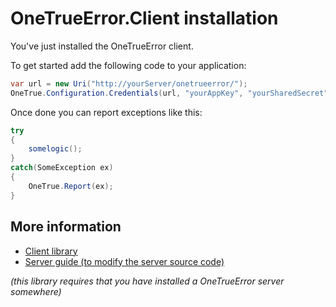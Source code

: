 
OneTrueError.Client installation
=================================

You've just installed the OneTrueError client. 

To get started add the following code to your application:

```csharp
var url = new Uri("http://yourServer/onetrueerror/");
OneTrue.Configuration.Credentials(url, "yourAppKey", "yourSharedSecret");
```

Once done you can report exceptions like this:

```csharp
try
{
    somelogic();
}
catch(SomeException ex)
{
	OneTrue.Report(ex);
}
```


## More information

* [Client library](../index.md)
* [Server guide (to modify the server source code)](../../server.md)


*(this library requires that you have installed a OneTrueError server somewhere)*
